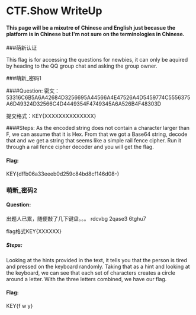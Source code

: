# CTF.Show WriteUp

#### This page will be a mixutre of Chinese and English just becasue the platform is in Chinese but I'm not sure on the terminologies in Chinese.

###萌新认证

This flag is for accessing the questions for newbies, it can only be aquired by heading to the QQ group chat and asking the group owner.

###萌新_密码1

####Question:
密文： 53316C6B5A6A42684D3256695A44566A4E47526A4D5459774C5556375A6D49324D32566C4D4449354F4749345A6A526B4F48303D

提交格式：KEY{XXXXXXXXXXXXXX}

####Steps:
As the encoded string does not contain a character larger than F, we can assume that it is Hex. 
From that we got a Base64 string, decode that and we get a string that seems like a simple rail fence cipher.
Run it through a rail fence cipher decoder and you will get the flag.

#### Flag:
KEY{dffb06a33eeeb0d259c84bd8cf146d08-}

### 萌新_密码2

#### Question:
出题人已累，随便敲了几下键盘。。。 rdcvbg 2qase3 6tghu7

flag格式KEY{XXXXXX}

##### Steps:
Looking at the hints provided in the text, it tells you that the person is tired and pressed on the keyboard randomly. Taking that as a hint and looking at the keyboard, we can see that each set of characters creates a circle around a letter. With the three letters combined, we have our flag.

#### Flag:
KEY{f w y}

